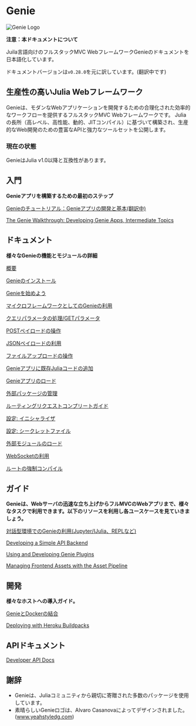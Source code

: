 # Genie

![Genie Logo](content/img/genie_logo.png)

**注意：本ドキュメントについて**

Juila言語向けのフルスタックMVC WebフレームワークGenieのドキュメントを日本語化しています。

ドキュメントバージョンは`v0.28.0`を元に訳しています。(翻訳中です)


## 生産性の高いJulia Webフレームワーク

Genieは、モダンなWebアプリケーションを開発するための合理化された効率的なワークフローを提供するフルスタックMVC Webフレームワークです。 Juliaの長所（高レベル、高性能、動的、JITコンパイル）に基づいて構築され、生産的なWeb開発のための豊富なAPIと強力なツールセットを公開します。

### 現在の状態

GenieはJulia v1.0以降と互換性があります。

## 入門

**Genieアプリを構築するための最初のステップ**

[Genieのチュートリアル：Genieアプリの開発と基本(翻訳中)](ja/guides/Working_With_Genie_Apps.md)

[The Genie Walkthrough: Developing Genie Apps, Intermediate Topics](guides/Working_With_Genie_Apps_Intermediary_Topics.md)

## ドキュメント

**様々なGenieの機能とモジュールの詳細**

[概要](ja/documentation/1--Overview.md)

[Genieのインストール](ja/documentation/2--Installing_Genie.md)

[Genieを始めよう](ja/documentation/3--Getting_Started.md)

[マイクロフレームワークとしてのGenieの利用](ja/documentation/4--Developing_Web_Services.md)

[クエリパラメータの処理/GETパラメータ](ja/documentation/5--Handling_Query_Params.md)

[POSTペイロードの操作](ja/documentation/6--Working_with_POST_Payloads.md)

[JSONペイロードの利用](ja/documentation/7--Using_JSON_Payloads.md)

[ファイルアップロードの操作](ja/documentation/8--Handling_File_Uploads.md)

[Genieアプリに既存Juliaコードの追加](ja/documentation/9--Publishing_Your_Julia_Code_Online_With_Genie_Apps.md)

[Genieアプリのロード](ja/documentation/10--Loading_Genie_Apps.md)

[外部パッケージの管理](ja/documentation/11--Managing_External_Packages.md)

[ルーティングリクエストコンプリートガイド](ja/documentation/12--Advanced_Routing_Techniques.md)

[設定: イニシャライザ](ja/documentation/13--Initializers.md)

[設定: シークレットファイル](ja/documentation/14--The_Secrets_File.md)

[外部モジュールのロード](ja/documentation/15--The_Lib_Folder.md)

[WebSocketの利用](ja/documentation/17--Working_with_Web_Sockets.md)

[ルートの強制コンパイル](ja/documentation/80--Force_Compiling_Routes.md)

## ガイド

**Genieは、Webサーバの迅速な立ち上げからフルMVCのWebアプリまで、様々なタスクで利用できます。以下のリソースを利用し各ユースケースを見ていきましょう。**

[対話型環境でのGenieの利用(Jupyter/IJulia、REPLなど)](ja/guides/Interactive_environment.md)

[Developing a Simple API Backend](guides/Simple_API_backend.md)

[Using and Developing Genie Plugins](guides/Genie_Plugins.md)

[Managing Frontend Assets with the Asset Pipeline](guides/Frontend_assets.md)

## 開発

**様々なホストへの導入ガイド。**

[GenieとDockerの結合](ja/documentation/16--Using_Genie_With_Docker.md)

[Deploying with Heroku Buildpacks](documentation/90--Deploying_With_Heroku_Buildpacks.md)

## APIドキュメント

[Developer API Docs](documentation/API)

## 謝辞

* Genieは、Juliaコミュニティから親切に寄贈された多数のパッケージを使用しています。
* 素晴らしいGenieロゴは、Alvaro Casanovaによってデザインされました。(www.yeahstyledg.com)
